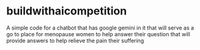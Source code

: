 # buildwithaicompetition
A simple code for a chatbot that has google gemini in it that will serve as a go to place for menopause women to help answer their question that will provide answers to help relieve the pain their suffering
